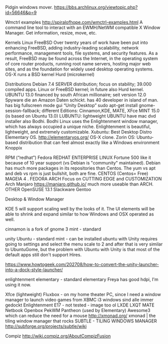 Pidgin windows mover. https://bbs.archlinux.org/viewtopic.php?id=56646&p=9

Wmctrl examples
http://spiralofhope.com/wmctrl-examples.html
A command line tool to interact with an EWMH/NetWM compatible X Window Manager. Get information, resize, move, etc.


Kernels
Linux
FreeBSD Over twenty years of work have been put into enhancing FreeBSD, adding industry-leading scalability, network performance, management tools, file systems, and security features. As a result, FreeBSD may be found across the Internet, in the operating system of core router products, running root name servers, hosting major web sites, and as the foundation for widely used desktop operating systems. OS-X runs a BSD kernel
Hurd (microkernel)

Distributions
Debian 7.4 SERVER distribution; focus on stability; 39.000 compiled apps. Linux or FreeBSD kernel; in future also Hurd kernel.
UBUNTU 13.0 financed by south African millionaire; seit version 12.0 Spyware die an Amazon Daten schickt. has 40 developer in island of man. has big fullscreen mode gui “Unity Desktop” sudo apt-get install gnome-session-fallback; different Editions: Cinnamon,KDE, MATE, XFce
MINT 15.0 (is based on Ubuntu 13.0)
LUBUNTU: lightweight UBUNTU have mac dvd installer also
Bodhi. Bodhi Linux uses the Enlightenment window manager, which has always occupied a unique niche. Enlightenment is beautiful, lightweight, and extremely customizable.
Xubuntu: Best Desktop Distro
Elementary OS. http://elementaryos.org/  OS-X clone. 
Zorin OS: Ubuntu-based distribution that can feel almost exactly like a Windows environment
Knoppix

RPM (“redhat”)
Fedora
REDHAT ENTERPRISE LINUX 
Fortune 500 like it because of 10 year support (vs  Debian is "community" maintained). Debian has much more packages in its repositories than Centos.  The yum vs apt and deb vs rpm is just bullshit, both are fine.
CENTOS (Centos= Free)
MAGEIA 4 .
FEDORA
ARCH Focus on CUTTING EDGE and CUSTOMIZATION
Arch
Manjaro https://manjaro.github.io/  much more useable than ARCH.
OTHER
OpenSUSE 13.1
Slackware
Gentoo

Desktop & Window Manager

KDE 5 
will support scaling well by the looks of it. The UI elements will be able to shrink and expand similar to how Windows and OSX operated as well.




cinnamon
is a fork of gnome 3
mint - standard


unity
Ubuntu  - standard
mint - can be installed
ubuntu with Unity requires going to settings and select the menu scale to 2 and after that is very similar to UbuntuGome, but the problem with Ubuntu with Unity is that most of the default apps still don't support Hires.

https://www.howtogeek.com/202708/how-to-convert-the-unity-launcher-into-a-dock-style-launcher/


enlightenment
elementary - standard
elementary Freya has good hdpi, I'm using it now.


Xfce (lightweight)
Fluxbox  - on my home theater PC, since I need a window manager to launch video games from XBMC
i3   windows sind alle immer gedockt
Enlightenment E17 - not tested  - image too ol
LXDE
LXQT
MATE
Netbook
Openbox
PekWM 
Pantheon (used by Elementary)
Awesome3 which can reduce the need for a mouse 
http://xmonad.org/   xmonad | the tiling window manager that rocks
SUBTLE - TILING WINDOWS MANAGER http://subforge.org/projects/subtle/wiki


Compiz http://wiki.compiz.org/AboutCompizFusion





